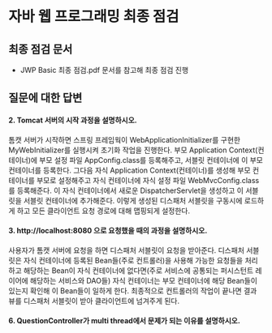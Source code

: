# 자바 웹 프로그래밍 최종 점검
## 최종 점검 문서 
* JWP Basic 최종 점검.pdf 문서를 참고해 최종 점검 진행

## 질문에 대한 답변
#### 2. Tomcat 서버의 시작 과정을 설명하시오.
톰캣 서버가 시작하면 스프링 프레임웍이 WebApplicationInitializer를 구현한 MyWebInitializer를 실행시켜 초기화 작업을 진행한다. 부모 Application Context(컨테이너)에 부모 설정 파일 AppConfig.class를 등록해주고, 서블릿 컨테이너에 이 부모 컨테이너를 등록한다. 그다음 자식 Application Context(컨테이너)를 생성해 부모 컨테이너를 부모로 설정해주고 자식 컨테이너에 자식 설정 파일 WebMvcConfig.class를 등록해준다. 이 자식 컨테이너에서 새로운 DispatcherServlet을 생성하고 이 서블릿을 서블릿 컨테이너에 추가해준다. 이렇게 생성된 디스패처 서블릿을 구동시에 로드하게 하고 모든 클라이언트 요청 경로에 대해 맵핑되게 설정한다.

#### 3. http://localhost:8080 으로 요청했을 때의 과정을 설명하시오.
사용자가 톰캣 서버에 요청을 하면 디스패처 서블릿이 요청을 받아준다. 디스패처 서블릿은 자식 컨테이너에 등록된 Bean들(주로 컨트롤러)을 사용해 가능한 요청들을 처리하고 해당하는 Bean이 자식 컨테이너에 없다면(주로 서비스에 공통되는 퍼시스턴트 레이어에 해당하는 서비스와 DAO들) 자식 컨테이너는 부모 컨테이너에 해당 Bean들이 있는지 확인해 이 Bean들이 일하게 한다. 최종적으로 컨트롤러의 작업이 끝나면 결과 뷰를 디스패처 서블릿이 받아 클라이언트에 넘겨주게 된다.

#### 6. QuestionController가 multi thread에서 문제가 되는 이유를 설명하시오.

